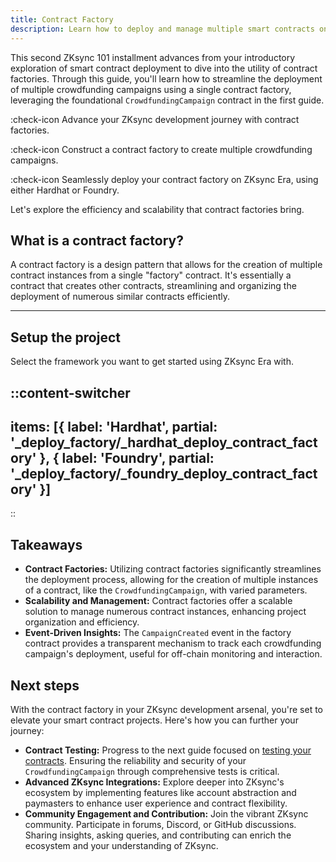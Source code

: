 ```yaml
---
title: Contract Factory
description: Learn how to deploy and manage multiple smart contracts on ZKsync using a contract factory.
---
```


This second ZKsync 101 installment advances from your introductory exploration of smart contract deployment to dive into the utility of contract factories.
Through this guide, you'll learn how to streamline the deployment of multiple crowdfunding campaigns using a single contract factory, leveraging the
foundational `CrowdfundingCampaign` contract in the first guide.

:check-icon Advance your ZKsync development journey with contract factories.

:check-icon Construct a contract factory to create multiple crowdfunding campaigns.

:check-icon Seamlessly deploy your contract factory on ZKsync Era, using either Hardhat or Foundry.

Let's explore the efficiency and scalability that contract factories bring.

## What is a contract factory?

A contract factory is a design pattern that allows for the creation of multiple
contract instances from a single "factory" contract. It's essentially a contract
that creates other contracts, streamlining and organizing the deployment of
numerous similar contracts efficiently.

---

## Setup the project

Select the framework you want to get started using ZKsync Era with.

::content-switcher
---
items: [{
  label: 'Hardhat',
  partial: '_deploy_factory/_hardhat_deploy_contract_factory'
}, {
  label: 'Foundry',
  partial: '_deploy_factory/_foundry_deploy_contract_factory'
}]
---
::

## Takeaways

- **Contract Factories:** Utilizing contract factories significantly streamlines
the deployment process, allowing for the creation of multiple instances of a
contract, like the `CrowdfundingCampaign`, with varied parameters.
- **Scalability and Management:** Contract factories offer a scalable solution to manage
numerous contract instances, enhancing project organization and efficiency.
- **Event-Driven Insights:** The `CampaignCreated` event in the factory contract provides
a transparent mechanism to track each crowdfunding campaign's deployment, useful for
off-chain monitoring and interaction.

## Next steps

With the contract factory in your ZKsync development arsenal, you're set to elevate
your smart contract projects. Here's how you can further your journey:

- **Contract Testing:** Progress to the next guide focused on [testing your contracts](/build/zksync-101/testing).
Ensuring the reliability and security of your `CrowdfundingCampaign` through
comprehensive tests is critical.
- **Advanced ZKsync Integrations:** Explore deeper into ZKsync's ecosystem by
implementing features like account abstraction and paymasters to enhance user
experience and contract flexibility.
- **Community Engagement and Contribution:** Join the vibrant ZKsync community.
Participate in forums, Discord, or GitHub discussions. Sharing insights, asking queries,
and contributing can enrich the ecosystem and your understanding of ZKsync.

